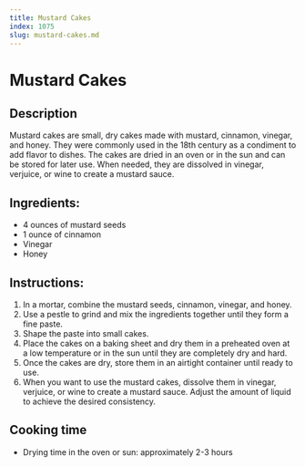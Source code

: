```yaml
---
title: Mustard Cakes
index: 1075
slug: mustard-cakes.md
---
```


# Mustard Cakes

## Description
Mustard cakes are small, dry cakes made with mustard, cinnamon, vinegar, and honey. They were commonly used in the 18th century as a condiment to add flavor to dishes. The cakes are dried in an oven or in the sun and can be stored for later use. When needed, they are dissolved in vinegar, verjuice, or wine to create a mustard sauce.

## Ingredients:
- 4 ounces of mustard seeds
- 1 ounce of cinnamon
- Vinegar
- Honey

## Instructions:
1. In a mortar, combine the mustard seeds, cinnamon, vinegar, and honey.
2. Use a pestle to grind and mix the ingredients together until they form a fine paste.
3. Shape the paste into small cakes.
4. Place the cakes on a baking sheet and dry them in a preheated oven at a low temperature or in the sun until they are completely dry and hard.
5. Once the cakes are dry, store them in an airtight container until ready to use.
6. When you want to use the mustard cakes, dissolve them in vinegar, verjuice, or wine to create a mustard sauce. Adjust the amount of liquid to achieve the desired consistency.

## Cooking time
- Drying time in the oven or sun: approximately 2-3 hours